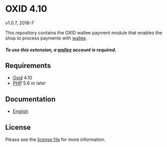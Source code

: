 # OXID 4.10

v1.0.7, 2018-7

This repository contains the OXID  wallee payment module that enables the shop to process payments with [wallee](https://www.wallee.com).

##### To use this extension, a [wallee](https://www.wallee.com) account is required.

## Requirements

* [Oxid](https://www.oxid-esales.com/) 4.10
* [PHP](http://php.net/) 5.6 or later

## Documentation

* [English](https://plugin-documentation.wallee.com/wallee-payment/oxid-4.10/1.0.7/docs/en/documentation.html)

## License

Please see the [license file](https://github.com/wallee-payment/oxid-4.10/blob/1.0.7/LICENSE) for more information.